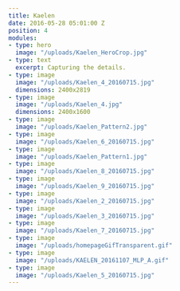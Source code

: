 ```yaml
---
title: Kaelen
date: 2016-05-28 05:01:00 Z
position: 4
modules:
- type: hero
  image: "/uploads/Kaelen_HeroCrop.jpg"
- type: text
  excerpt: Capturing the details.
- type: image
  image: "/uploads/Kaelen_4_20160715.jpg"
  dimensions: 2400x2819
- type: image
  image: "/uploads/Kaelen_4.jpg"
  dimensions: 2400x1600
- type: image
  image: "/uploads/Kaelen_Pattern2.jpg"
- type: image
  image: "/uploads/Kaelen_6_20160715.jpg"
- type: image
  image: "/uploads/Kaelen_Pattern1.jpg"
- type: image
  image: "/uploads/Kaelen_8_20160715.jpg"
- type: image
  image: "/uploads/Kaelen_9_20160715.jpg"
- type: image
  image: "/uploads/Kaelen_2_20160715.jpg"
- type: image
  image: "/uploads/Kaelen_3_20160715.jpg"
- type: image
  image: "/uploads/Kaelen_7_20160715.jpg"
- type: image
  image: "/uploads/homepageGifTransparent.gif"
- type: image
  image: "/uploads/KAELEN_20161107_MLP_A.gif"
- type: image
  image: "/uploads/Kaelen_5_20160715.jpg"
---
```


